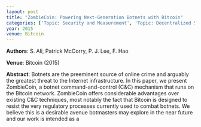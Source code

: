 ```yaml
---
layout: post
title: "ZombieCoin: Powering Next-Generation Botnets with Bitcoin"
categories: ['Topic: Security and Measurement', 'Topic: Decentralized Systems', '2015', 'Venue: Bitcoin']
year: 2015
venue: Bitcoin
---
```

**Authors**: S. Ali, Patrick McCorry, P. J. Lee, F. Hao

**Venue**: Bitcoin (2015)

**Abstract**: Botnets are the preeminent source of online crime and arguably the greatest threat to the Internet infrastructure. In this paper, we present ZombieCoin, a botnet command-and-control (C&C) mechanism that runs on the Bitcoin network. ZombieCoin offers considerable advantages over existing C&C techniques, most notably the fact that Bitcoin is designed to resist the very regulatory processes currently used to combat botnets. We believe this is a desirable avenue botmasters may explore in the near future and our work is intended as a
